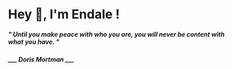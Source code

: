 <h1 title="head"> Hey 👋, I'm Endale !</h1>

**<h5><i>" Until you make peace with who you are, you will never be content with what you have. "</i></h5>**

*<b>___ Doris Mortman ___</b>*
